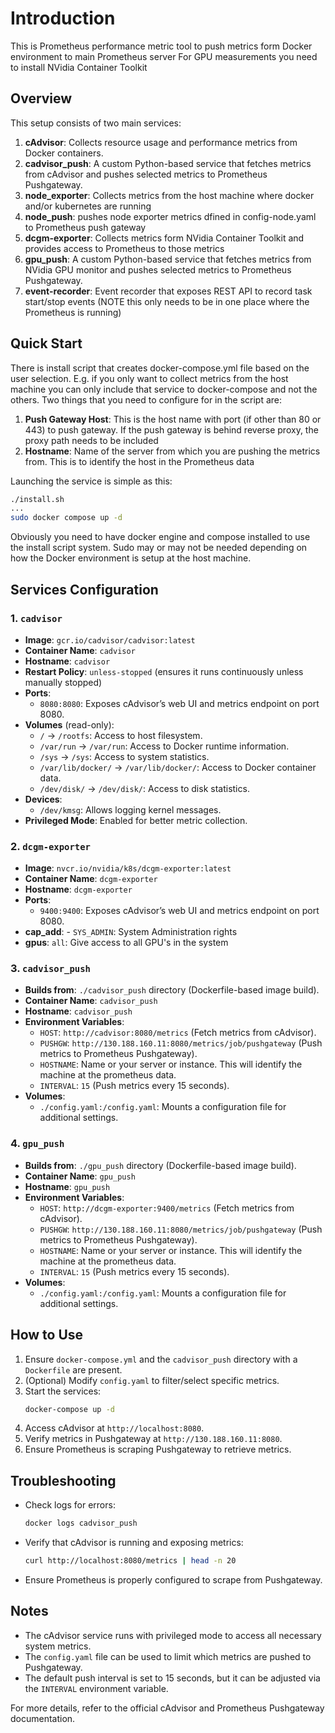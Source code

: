 # Introduction
This is Prometheus performance metric tool to push metrics form Docker environment to main Prometheus server
For GPU measurements you need to install NVidia Container Toolkit

## Overview
This setup consists of two main services:
1. **cAdvisor**: Collects resource usage and performance metrics from Docker containers.
2. **cadvisor_push**: A custom Python-based service that fetches metrics from cAdvisor and pushes selected metrics to Prometheus Pushgateway.
3. **node_exporter**: Collects metrics from the host machine where docker and/or kubernetes are running 
4. **node_push**: pushes node exporter metrics dfined in config-node.yaml to Prometheus push gateway
5. **dcgm-exporter**: Collects metrics form NVidia Container Toolkit and provides access to Prometheus to those metrics
6. **gpu_push**: A custom Python-based service that fetches metrics from NVidia GPU monitor  and pushes selected metrics to Prometheus Pushgateway.
7. **event-recorder**: Event recorder that exposes REST API to record task start/stop events (NOTE this only needs to be in one place where the Prometheus is running)


## Quick Start
There is install script that creates docker-compose.yml file based on the user selection. E.g. if you only want to collect metrics from the host machine you can only include that 
service to docker-compose and not the others. Two things that you need to configure for in the script are:
1. **Push Gateway Host**: This is the host name with port (if other than 80 or 443) to push gateway. If the push gateway is behind reverse proxy, the proxy path needs to be included
2. **Hostname**: Name of the server from which you are pushing the metrics from. This is to identify the host in the Prometheus data

Launching the service is simple as this:
````bash
./install.sh
...
sudo docker compose up -d
````
Obviously you need to have docker engine and compose installed to use the install script system. Sudo may or may not be needed depending on how the Docker environment is setup at the host machine.

## Services Configuration

### 1. `cadvisor`
- **Image**: `gcr.io/cadvisor/cadvisor:latest`
- **Container Name**: `cadvisor`
- **Hostname**: `cadvisor`
- **Restart Policy**: `unless-stopped` (ensures it runs continuously unless manually stopped)
- **Ports**:
  - `8080:8080`: Exposes cAdvisor’s web UI and metrics endpoint on port 8080.
- **Volumes** (read-only):
  - `/` → `/rootfs`: Access to host filesystem.
  - `/var/run` → `/var/run`: Access to Docker runtime information.
  - `/sys` → `/sys`: Access to system statistics.
  - `/var/lib/docker/` → `/var/lib/docker/`: Access to Docker container data.
  - `/dev/disk/` → `/dev/disk/`: Access to disk statistics.
- **Devices**:
  - `/dev/kmsg`: Allows logging kernel messages.
- **Privileged Mode**: Enabled for better metric collection.

### 2. `dcgm-exporter`
- **Image**: `nvcr.io/nvidia/k8s/dcgm-exporter:latest`
- **Container Name**: `dcgm-exporter`
- **Hostname**: `dcgm-exporter`
- **Ports**:
  - `9400:9400`: Exposes cAdvisor’s web UI and metrics endpoint on port 8080.
- **cap_add**:
      - `SYS_ADMIN`: System Administration rights
- **gpus**: `all`: Give access to all GPU's in the system

### 3. `cadvisor_push`
- **Builds from**: `./cadvisor_push` directory (Dockerfile-based image build).
- **Container Name**: `cadvisor_push`
- **Hostname**: `cadvisor_push`
- **Environment Variables**:
  - `HOST`: `http://cadvisor:8080/metrics` (Fetch metrics from cAdvisor).
  - `PUSHGW`: `http://130.188.160.11:8080/metrics/job/pushgateway` (Push metrics to Prometheus Pushgateway).
  - `HOSTNAME`: Name or your server or instance. This will identify the machine at the prometheus data.
  - `INTERVAL`: `15` (Push metrics every 15 seconds).
- **Volumes**:
  - `./config.yaml:/config.yaml`: Mounts a configuration file for additional settings.

### 4. `gpu_push`
- **Builds from**: `./gpu_push` directory (Dockerfile-based image build).
- **Container Name**: `gpu_push`
- **Hostname**: `gpu_push`
- **Environment Variables**:
  - `HOST`: `http://dcgm-exporter:9400/metrics` (Fetch metrics from cAdvisor).
  - `PUSHGW`: `http://130.188.160.11:8080/metrics/job/pushgateway` (Push metrics to Prometheus Pushgateway).
  - `HOSTNAME`: Name or your server or instance. This will identify the machine at the prometheus data.
  - `INTERVAL`: `15` (Push metrics every 15 seconds).
- **Volumes**:
  - `./config.yaml:/config.yaml`: Mounts a configuration file for additional settings.

## How to Use
1. Ensure `docker-compose.yml` and the `cadvisor_push` directory with a `Dockerfile` are present.
2. (Optional) Modify `config.yaml` to filter/select specific metrics.
3. Start the services:
   ```sh
   docker-compose up -d
   ```
4. Access cAdvisor at `http://localhost:8080`.
5. Verify metrics in Pushgateway at `http://130.188.160.11:8080`.
6. Ensure Prometheus is scraping Pushgateway to retrieve metrics.

## Troubleshooting
- Check logs for errors:
  ```sh
  docker logs cadvisor_push
  ```
- Verify that cAdvisor is running and exposing metrics:
  ```sh
  curl http://localhost:8080/metrics | head -n 20
  ```
- Ensure Prometheus is properly configured to scrape from Pushgateway.

## Notes
- The cAdvisor service runs with privileged mode to access all necessary system metrics.
- The `config.yaml` file can be used to limit which metrics are pushed to Pushgateway.
- The default push interval is set to 15 seconds, but it can be adjusted via the `INTERVAL` environment variable.

For more details, refer to the official cAdvisor and Prometheus Pushgateway documentation.


